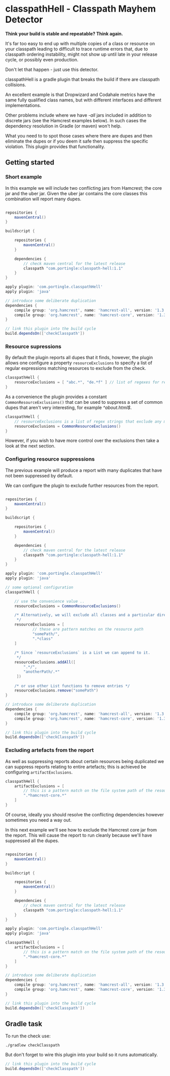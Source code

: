 # classpathHell - Classpath Mayhem Detector

__Think your build is stable and repeatable? Think again.__

It's far too easy to end up with multiple copies of a class or resource on your classpath leading to 
difficult to trace runtime errors that, due to classpath ordering instability, might not show up until 
late in your release cycle, or possibly even production. 

Don't let that happen - just use this detector.

classpathHell is a gradle plugin that breaks the build if there are classpath collisions.

An excellent example is that Dropwizard and Codahale metrics have the same fully qualified class names, but with different interfaces and different implementations.

Other problems include where we have _-all_ jars included in addition to discrete jars (see the Hamcrest examples below). 
In such cases the dependency resolution in Gradle (or maven) won't help.

What you need to to spot those cases where there are dupes and then eliminate the dupes or if you deem it safe then suppress the specific violation. 
This plugin provides that functionality.

## Getting started

### Short example

In this example we will include two conflicting jars from Hamcrest; the core jar and the uber jar. 
Given the uber jar contains the core classes this combination will report many dupes.

```groovy

repositories {
    mavenCentral()
}

buildscript {

    repositories {
        mavenCentral()
    }

    dependencies {
        // check maven central for the latest release
        classpath "com.portingle:classpath-hell:1.1"
    }
}

apply plugin: 'com.portingle.classpathHell'
apply plugin: 'java'

// introduce some deliberate duplication
dependencies {
    compile group: 'org.hamcrest', name: 'hamcrest-all', version: '1.3'
    compile group: 'org.hamcrest', name: 'hamcrest-core', version: '1.3'
}

// link this plugin into the build cycle
build.dependsOn(['checkClasspath'])
```

### Resource supressions 

By default the plugin reports all dupes that it finds, however, the plugin allows one configure a property `resourceExclusions`
to specify a list of regular expressions matching resources to exclude from the check.

```groovy
classpathHell { 
    resourceExclusions = [ "abc.*", "de.*f" ] // list of regexes for resources to exclude 
}
```

As a convenience the plugin provides a constant `CommonResourceExclusions()` that can be used to suppress 
a set of common dupes that aren't very interesting, for example _^about.html\$_.

```groovy
classpathHell {
    // resourceExclusions is a list of regex strings that exclude any matching resources from the report 
    resourceExclusions = CommonResourceExclusions()
}
```

However, if you wish to have more control over the exclusions then take a look at the next section.  

### Configuring resource suppressions

The previous example will produce a report with many duplicates that have not been suppressed by default.

We can configure the plugin to exclude further resources from the report. 

```groovy

repositories {
    mavenCentral()
}

buildscript {

    repositories {
        mavenCentral()
    }

    dependencies {
        // check maven central for the latest release
        classpath "com.portingle:classpath-hell:1.1"
    }
}

apply plugin: 'com.portingle.classpathHell'
apply plugin: 'java'

// some optional configuration
classpathHell {

    // use the convenience value ..
    resourceExclusions = CommonResourceExclusions()

    /* Alternatively, we will exclude all classes and a particular directory.
     */
    resourceExclusions = [
            // these are pattern matches on the resource path
            "somePath/",
            ".*class"
    ]
    
    /* Since `resourceExclusions` is a List we can append to it.
     */
    resourceExclusions.addAll([
        ".*/", 
        "anotherPath/.*"
     ])
    
    /* or use other List functions to remove entries */
    resourceExclusions.remove("somePath")
}

// introduce some deliberate duplication
dependencies {
    compile group: 'org.hamcrest', name: 'hamcrest-all', version: '1.3'
    compile group: 'org.hamcrest', name: 'hamcrest-core', version: '1.3'
}

// link this plugin into the build cycle
build.dependsOn(['checkClasspath'])

```

### Excluding artefacts from the report

As well as suppressing reports about certain resources being duplicated we can suppress reports relating to entire artefacts; 
this is achieved be configuring `artifactExclusions`.

```groovy
classpathHell {
    artifactExclusions = [
        // this is a pattern match on the file system path of the resource once it's been downloaded locally
        ".*hamcrest-core.*"
    ]
}
```

Of course, ideally you should resolve the conflicting dependencies however sometimes you need a way out.

In this next example we'll see how to exclude the Hamcrest core jar from the report.
This will cause the report to run cleanly because we'll have suppressed all the dupes.

```groovy

repositories {
    mavenCentral()
}

buildscript {

    repositories {
        mavenCentral()
    }

    dependencies {
        // check maven central for the latest release
        classpath "com.portingle:classpath-hell:1.1"
    }
}

apply plugin: 'com.portingle.classpathHell'
apply plugin: 'java'

classpathHell {
    artifactExclusions = [
        // this is a pattern match on the file system path of the resource once it's been downloaded locally
        ".*hamcrest-core.*"
    ]
}

// introduce some deliberate duplication
dependencies {
    compile group: 'org.hamcrest', name: 'hamcrest-all', version: '1.3'
    compile group: 'org.hamcrest', name: 'hamcrest-core', version: '1.3'
}

// link this plugin into the build cycle
build.dependsOn(['checkClasspath'])

```

## Gradle task

To run the check use: 

```
./gradlew checkClasspath
```

But don't forget to wire this plugin into your build so it runs automatically.

```groovy
// link this plugin into the build cycle
build.dependsOn(['checkClasspath'])
```
